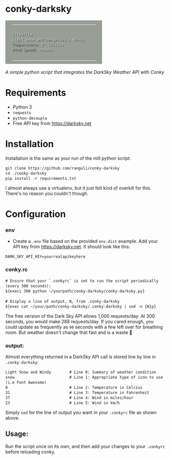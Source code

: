 # conky-darksky
![image](conky-darksky.png)

_A simple python script that integrates the DarkSky Weather API with Conky_

# Requirements
- Python 3
- `requests`
- `python-decouple`
- Free API key from https://darksky.net

# Installation
Installation is the same as your run of the mill python script:

```
git clone https://github.com/ranguli/conky-darksky
cd ./conky-darksky
pip install -r requirements.txt
```
I almost always use a virtualenv, but it just felt kind of overkill for this.
There's no reason you couldn't though.

# Configuration 
### env
- Create a `.env` file based on the provided `env.dist` example. Add your API
  key from https://darksky.net. It should look like this: 

```
DARK_SKY_API_KEY=yourrealapikeyhere
```

### conky.rc 
```
# Ensure that your `.conkyrc` is set to run the script periodically (every 300 seconds):
${execi 300 python ~/yourpath/conky-darksky/conky-darksky.py} 

# Display a line of output, N, from .conky-darksky
${exec cat ~/your/path/conky-darksky/.conky-darksky | sed -n {N}p} 

```

The free version of the Dark Sky API allows 1,000 requests/day. At 300 seconds, you would make 288 requests/day. If you cared enough, you could update as frequently as `90` seconds with a few left over for breathing room. But weather doesn't change that fast and is a waste 🤔


### output:
Almost everything returned in a DarkSky API call is stored line by line in `.conky-darksky`:

```
Light Snow and Windy        # Line 0: Summary of weather condition
snow                        # Line 1: Appropriate type of icon to use (i.e Font Awesome) 
0                           # Line 2: Temperature in Celcius
31                          # Line 3: Temperature in Fahrenheit
37                          # Line 4: Wind in miles/hour
23                          # Line 5: Wind in km/h

```
Simply `sed` for the line of output you want in your `.conkyrc` file as shown
above.

## Usage:
Run the script once on its own, and then add your changes to your `.conkyrc`
before reloading conky.
